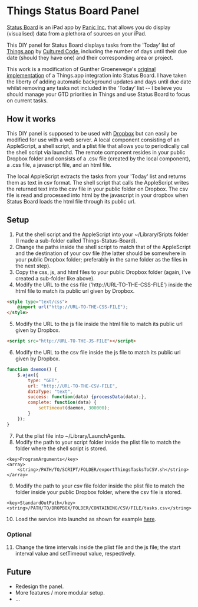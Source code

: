 # Things Status Board Panel

[Status Board](http://panic.com/statusboard/) is an iPad app by [Panic Inc.](http://panic.com/) that allows you do display (visualised) data from a plethora of sources on your iPad.

This DIY panel for Status Board displays tasks from the 'Today' list of [Things.app](http://culturedcode.com/things/) by [Cultured Code](http://culturedcode.com/), including the number of days until their due date (should they have one) and their corresponding area or project.

This work is a modification of Gunther Groenewege's [original implementation](http://blog.g-design.net/post/47693093316/integrating-things-with-panics-status-board) of a Things.app integration into Status Board. I have taken the liberty of adding automatic background updates and days until due date whilst removing any tasks not included in the 'Today' list -- I believe you should manage your GTD priorities in Things and use Status Board to focus on current tasks.

## How it works
This DIY panel is supposed to be used with [Dropbox](http://dropbox.com) but can easily be modified for use with a web server. A local component consisting of an AppleScript, a shell script, and a plist file that allows you to periodically call the shell script via launchd. The remote component resides in your public Dropbox folder and consists of a .csv file (created by the local component), a .css file, a javascript file, and an html file.

The local AppleScript extracts the tasks from your 'Today' list and returns them as text in csv format. The shell script that calls the AppleScript writes the returned text into the csv file in your public folder on Dropbox. The csv file is read and processed into html by the javascript in your dropbox when Status Board loads the html file through its public url.

## Setup
1. Put the shell script and the AppleScript into your ~/Library/Sripts folder (I made a sub-folder called Things-Status-Board).
2. Change the paths inside the shell script to match that of the AppleScript and the destination of your csv file (the latter should be somewhere in your public Dropbox folder; preferably in the same folder as the files in the next step).
3. Copy the css, js, and html files to your public Dropbox folder (again, I've created a sub-folder like above).
4. Modify the URL to the css file ('http://URL-TO-THE-CSS-FILE') inside the html file to match its public url given by Dropbox.

```html
<style type="text/css">
	@import url("http://URL-TO-THE-CSS-FILE");
</style>
```

5. Modify the URL to the js file inside the html file to match its public url given by Dropbox.

```html
<script src="http://URL-TO-THE-JS-FILE"></script>
```

6. Modify the URL to the csv file inside the js file to match its public url given by Dropbox.

```javascript
function daemon() {
	$.ajax({
		type: "GET",
		url: "http://URL-TO-THE-CSV-FILE",
		dataType: "text",
		success: function(data) {processData(data);},
		complete: function(data) {
			setTimeout(daemon, 300000);
		}
	});
}
```

7. Put the plist file into ~/Library/LaunchAgents.
8. Modify the path to your script folder inside the plist file to match the folder where the shell script is stored.

```plist
<key>ProgramArguments</key>
<array>
    <string>/PATH/TO/SCRIPT/FOLDER/exportThingsTasksToCSV.sh</string>
</array>
```

9. Modify the path to your csv file folder inside the plist file to match the folder inside your public Dropbox folder, where the csv file is stored.

```plist
<key>StandardOutPath</key>
<string>/PATH/TO/DROPBOX/FOLDER/CONTAINING/CSV/FILE/tasks.csv</string>
```

10. Load the service into launchd as shown for example [here](http://nathangrigg.net/2012/07/schedule-jobs-using-launchd/).
### Optional
11. Change the time intervals inside the plist file and the js file; the start interval value and setTimeout value, respectively.

## Future
* Redesign the panel.
* More features / more modular setup.
* ...

